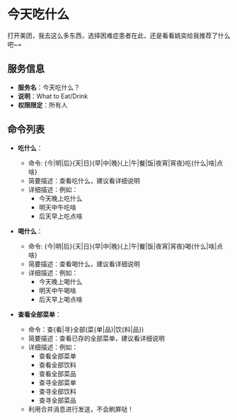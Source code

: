 # 今天吃什么
打开美团，我去这么多东西，选择困难症患者在此，还是看看姚奕给我推荐了什么吧~=

## 服务信息
- **服务名**：今天吃什么？
- **说明**：What to Eat/Drink
- **权限限定**：所有人

## 命令列表
- **吃什么**：
  - 命令: \{今|明|后}\{天|日}\{早|中|晚}\{上|午|餐|饭|夜宵|宵夜}吃\{什么|啥|点啥}
  - 简要描述：查看吃什么，建议看详细说明
  - 详细描述：例如：
    - 今天晚上吃什么
    - 明天中午吃啥
    - 后天早上吃点啥

- **喝什么**：
  - 命令: \{今|明|后}\{天|日}\{早|中|晚}\{上|午|餐|饭|夜宵|宵夜}喝\{什么|啥|点啥}
  - 简要描述：查看喝什么，建议看详细说明
  - 详细描述：例如：
    - 今天晚上喝什么
    - 明天中午喝啥
    - 后天早上喝点啥

- **查看全部菜单**：
  - 命令：查\{看|寻}全部(菜\{单|品}|饮\{料|品})
  - 简要描述：查看已存的全部菜单，建议看详细说明
  - 详细描述：例如：
    - 查看全部菜单
    - 查看全部饮料
    - 查看全部菜品
    - 查寻全部菜单
    - 查寻全部饮料
    - 查寻全部菜品
  - 利用合并消息进行发送，不会刷屏哒！